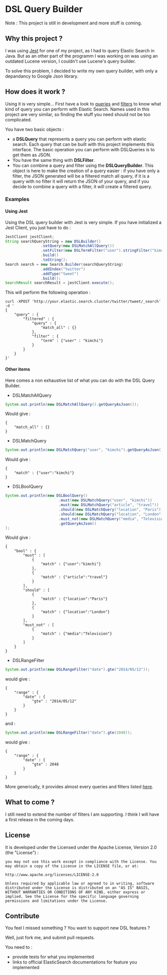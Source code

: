 # DSL Query Builder

Note : This project is still in development and more stuff is coming.

## Why this project ?

I was using [Jest]([https://github.com/searchbox-io/Jest) for one of my project, as I had to query Elastic Search in Java. But as an other part of the programm I was working on was using an outdated Lucene version, I couldn't use Lucene's query builder.

To solve this problem, I decided to write my own query builder, with only a depandancy to Google Json library.

## How does it work ?

Using it is very simple... First have a look to [queries](http://www.elasticsearch.org/guide/en/elasticsearch/reference/current/query-dsl-queries.html) and [filters](http://www.elasticsearch.org/guide/en/elasticsearch/reference/current/query-dsl-filters.html) to know what kind of query you can perform with Elastic Search. Names used in this project are very similar, so finding the stuff you need should not be too complicated.

You have two basic objects :

  - a **DSLQuery** that represents a query you can perform with elastic search. Each query that can be built with this project implements this interface. The basic operation you can perform with DSLQueries is to get them as JSON.
  - You have the same thing with **DSLFilter**.
  - You can combine a query and filter using the **DSLQueryBuilder**. This object is here to make the creation of a query easier : if you have only a filter, the JSON generated will be a filtered match all query, if it is a query with no filter it will return the JSON of your query, and if you decide to combine a query with a filter, it will create a filtered query.

### Examples

#### Using Jest

Using the DSL query builder with Jest is very simple. If you have initialized a Jest Client, you just have to do :

```java
JestClient jestClient;
String searchQueryString = new DSLBuilder()
                .setQuery(new DSLMatchAllQuery())
                .setFilter(new DSLTermFilter("user").stringFilter("kimchi"))
                .build()
                .toString();
Search search = new Search.Builder(searchQueryString)
                .addIndex("twitter")
                .addType("tweet")
                .build();
SearchResult searchResult = jestClient.execute();
```

This will perform the following operation :

```
curl -XPOST 'http://your.elastic.search.cluster/twitter/tweet/_search' -d '
{
	"query" : {
    	"filtered" : {
        	"query" : {
            	"match_all" : {}
            },
            "filter" : {
            	"term" : {"user" : "kimchi"}
            }
        }
    }
}'
```

#### Other items

Here comes a non exhaustive list of what you can do with the DSL Query Builder.

  - DSLMatchAllQuery

```java
System.out.println(new DSLMatchAllQuery().getQueryAsJson());
```

Would give :

```
{
	"match_all" : {}
}
```

  - DSLMatchQuery

```java
System.out.println(new DSLMatchQuery("user", "kimchi").getQueryAsJson());
```

Would give :

```
{
	"match" : {"user":"kimchi"}
}
```

  - DSLBoolQuery

```java
System.out.println(new DSLBoolQuery()
						.must(new DSLMatchQuery("user", "kimchi"))
                        .must(new DSLMatchQuery("article", "travel"))
                        .should(new DSLMatchQuery("location", "Paris"))
                        .should(new DSLMatchQuery("location", "London"))
                        .must_not(new DSLMatchQuery("media", "Television"))
						.getQueryAsJson()
);
```

Would give :

```
{
	"bool" : {
    	"must" : [
        	{
            	"match" : {"user":"kimchi"}
            },
            {
            	"match" : {"article":"travel"}
            }
        ],
        "should" : [
        	{
            	"match" : {"location":"Paris"}
            },
            {
            	"match" : {"location":"London"}
            }
        ],
        "must_not" : [
        	{
            	"match" : {"media":"Television"}
            }
        ]
    }
}
```

  - DSLRangeFilter

```java
System.out.println(new DSLRangeFilter("date").gte("2014/05/12"));
```

would give :

```
{
	"range" : {
    	"date" : {
        	"gte" : "2014/05/12"
        }
    }
}
```

and :

```java
System.out.println(new DSLRangeFilter("date").gte(2048));
```

would give :

```
{
	"range" : {
    	"date" : {
        	"gte" : 2048
        }
    }
}
```

More generically, it provides almost every queries and filters listed [here](http://www.elasticsearch.org/guide/en/elasticsearch/reference/current/query-dsl.html).

## What to come ?

I still need to extend the number of filters I am supporting. I think I will have a first release in the coming days.

## License

It is developed under the Licensed under the Apache License, Version 2.0 (the "License") :

```
you may not use this work except in compliance with the License. You may obtain a copy of the License in the LICENSE file, or at:

http://www.apache.org/licenses/LICENSE-2.0

Unless required by applicable law or agreed to in writing, software distributed under the License is distributed on an "AS IS" BASIS, WITHOUT WARRANTIES OR CONDITIONS OF ANY KIND, either express or implied. See the License for the specific language governing permissions and limitations under the License.
```

## Contribute

You feel I missed something ? You want to support new DSL features ?

Well, just fork me, and submit pull requests.

You need to :

  - provide tests for what you implemented
  - links to official ElasticSearch documentations for feature you implemented